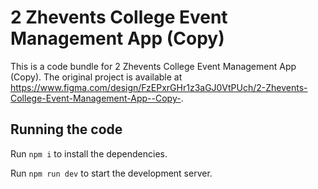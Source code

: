 
  # 2 Zhevents College Event Management App (Copy)

  This is a code bundle for 2 Zhevents College Event Management App (Copy). The original project is available at https://www.figma.com/design/FzEPxrGHr1z3aGJ0VtPUch/2-Zhevents-College-Event-Management-App--Copy-.

  ## Running the code

  Run `npm i` to install the dependencies.

  Run `npm run dev` to start the development server.
  